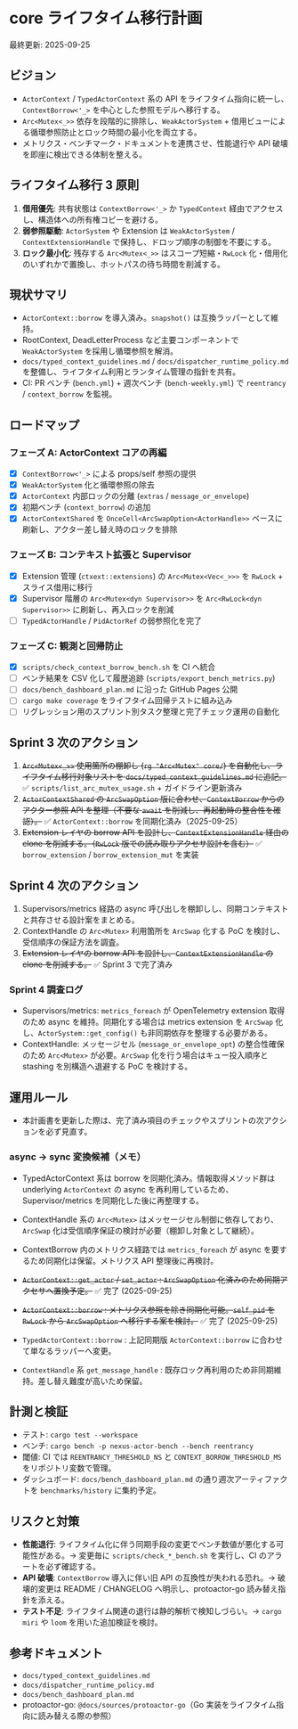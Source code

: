 # core ライフタイム移行計画

最終更新: 2025-09-25

## ビジョン
- `ActorContext` / `TypedActorContext` 系の API をライフタイム指向に統一し、`ContextBorrow<'_>` を中心とした参照モデルへ移行する。
- `Arc<Mutex<_>>` 依存を段階的に排除し、`WeakActorSystem` + 借用ビューによる循環参照防止とロック時間の最小化を両立する。
- メトリクス・ベンチマーク・ドキュメントを連携させ、性能退行や API 破壊を即座に検出できる体制を整える。

## ライフタイム移行 3 原則
1. **借用優先**: 共有状態は `ContextBorrow<'_>` か `TypedContext` 経由でアクセスし、構造体への所有権コピーを避ける。
2. **弱参照駆動**: `ActorSystem` や Extension は `WeakActorSystem` / `ContextExtensionHandle` で保持し、ドロップ順序の制御を不要にする。
3. **ロック最小化**: 残存する `Arc<Mutex<_>>` はスコープ短縮・`RwLock` 化・借用化のいずれかで置換し、ホットパスの待ち時間を削減する。

## 現状サマリ
- `ActorContext::borrow` を導入済み。`snapshot()` は互換ラッパーとして維持。
- RootContext, DeadLetterProcess など主要コンポーネントで `WeakActorSystem` を採用し循環参照を解消。
- `docs/typed_context_guidelines.md` / `docs/dispatcher_runtime_policy.md` を整備し、ライフタイム利用とランタイム管理の指針を共有。
- CI: PR ベンチ (`bench.yml`) + 週次ベンチ (`bench-weekly.yml`) で `reentrancy` / `context_borrow` を監視。

## ロードマップ
### フェーズ A: ActorContext コアの再編
- [x] `ContextBorrow<'_>` による props/self 参照の提供
- [x] `WeakActorSystem` 化と循環参照の除去
- [x] `ActorContext` 内部ロックの分離 (`extras` / `message_or_envelope`)
- [x] 初期ベンチ (`context_borrow`) の追加
- [x] `ActorContextShared` を `OnceCell<ArcSwapOption<ActorHandle>>` ベースに刷新し、アクター差し替え時のロックを排除

### フェーズ B: コンテキスト拡張と Supervisor
- [x] Extension 管理 (`ctxext::extensions`) の `Arc<Mutex<Vec<_>>>` を `RwLock` + スライス借用に移行
- [x] Supervisor 階層の `Arc<Mutex<dyn Supervisor>>` を `Arc<RwLock<dyn Supervisor>>` に刷新し、再入ロックを削減
- [ ] `TypedActorHandle` / `PidActorRef` の弱参照化を完了

### フェーズ C: 観測と回帰防止
- [x] `scripts/check_context_borrow_bench.sh` を CI へ統合
- [ ] ベンチ結果を CSV 化して履歴追跡 (`scripts/export_bench_metrics.py`)
- [ ] `docs/bench_dashboard_plan.md` に沿った GitHub Pages 公開
- [ ] `cargo make coverage` をライフタイム回帰テストに組み込み
- [ ] リグレッション用のスプリント別タスク整理と完了チェック運用の自動化

## Sprint 3 次のアクション
1. ~~`Arc<Mutex<_>>` 使用箇所の棚卸し (`rg "Arc<Mutex" core/`) を自動化し、ライフタイム移行対象リストを `docs/typed_context_guidelines.md` に追記。~~ ✅ `scripts/list_arc_mutex_usage.sh` + ガイドライン更新済み
2. ~~`ActorContextShared` の `ArcSwapOption` 版に合わせ、`ContextBorrow` からのアクター参照 API を整理（不要な `await` を削減し、再起動時の整合性を確認）。~~ ✅ `ActorContext::borrow` を同期化済み（2025-09-25）
3. ~~Extension レイヤの borrow API を設計し、`ContextExtensionHandle` 経由の clone を削減する。（`RwLock` 版での読み取りアクセサ設計を含む）~~ ✅ `borrow_extension` / `borrow_extension_mut` を実装

## Sprint 4 次のアクション
1. Supervisors/metrics 経路の async 呼び出しを棚卸しし、同期コンテキストと共存させる設計案をまとめる。
2. ContextHandle の `Arc<Mutex>` 利用箇所を `ArcSwap` 化する PoC を検討し、受信順序の保証方法を調査。
3. ~~Extension レイヤの borrow API を設計し、`ContextExtensionHandle` の clone を削減する。~~ ✅ Sprint 3 で完了済み

### Sprint 4 調査ログ
- Supervisors/metrics: `metrics_foreach` が OpenTelemetry extension 取得のため async を維持。同期化する場合は metrics extension を `ArcSwap` 化し、`ActorSystem::get_config()` も非同期依存を整理する必要がある。
- ContextHandle: メッセージセル (`message_or_envelope_opt`) の整合性確保のため `Arc<Mutex>` が必要。`ArcSwap` 化を行う場合はキュー投入順序と stashing を別構造へ退避する PoC を検討する。

## 運用ルール
- 本計画書を更新した際は、完了済み項目のチェックやスプリントの次アクションを必ず見直す。

### async -> sync 変換候補（メモ）
- TypedActorContext 系は borrow を同期化済み。情報取得メソッド群は underlying `ActorContext` の async を再利用しているため、Supervisor/metrics を同期化した後に再整理する。
- ContextHandle 系の `Arc<Mutex>` はメッセージセル制御に依存しており、`ArcSwap` 化は受信順序保証の検討が必要（棚卸し対象として継続）。

- ContextBorrow 内のメトリクス経路では `metrics_foreach` が async を要するため同期化は保留。メトリクス API 整理後に再検討。
- ~~`ActorContext::get_actor` / `set_actor` : `ArcSwapOption` 化済みのため同期アクセサへ置換予定。~~ ✅ 完了 (2025-09-25)
- ~~`ActorContext::borrow` : メトリクス参照を除き同期化可能。`self_pid` を `RwLock` から `ArcSwapOption` へ移行する案を検討。~~ ✅ 完了 (2025-09-25)
- `TypedActorContext::borrow` : 上記同期版 `ActorContext::borrow` に合わせて単なるラッパーへ変更。
- `ContextHandle` 系 `get_message_handle` : 既存ロック再利用のため非同期維持。差し替え難度が高いため保留。

## 計測と検証
- テスト: `cargo test --workspace`
- ベンチ: `cargo bench -p nexus-actor-bench --bench reentrancy`
- 閾値: CI では `REENTRANCY_THRESHOLD_NS` と `CONTEXT_BORROW_THRESHOLD_MS` をリポジトリ変数で管理。
- ダッシュボード: `docs/bench_dashboard_plan.md` の通り週次アーティファクトを `benchmarks/history` に集約予定。

## リスクと対策
- **性能退行**: ライフタイム化に伴う同期手段の変更でベンチ数値が悪化する可能性がある。→ 変更毎に `scripts/check_*_bench.sh` を実行し、CI のアラートを必ず確認する。
- **API 破壊**: `ContextBorrow` 導入に伴い旧 API の互換性が失われる恐れ。→ 破壊的変更は README / CHANGELOG へ明示し、protoactor-go 読み替え指針を添える。
- **テスト不足**: ライフタイム関連の退行は静的解析で検知しづらい。→ `cargo miri` や `loom` を用いた追加検証を検討。

## 参考ドキュメント
- `docs/typed_context_guidelines.md`
- `docs/dispatcher_runtime_policy.md`
- `docs/bench_dashboard_plan.md`
- protoactor-go: `@docs/sources/protoactor-go`（Go 実装をライフタイム指向に読み替える際の参照）
